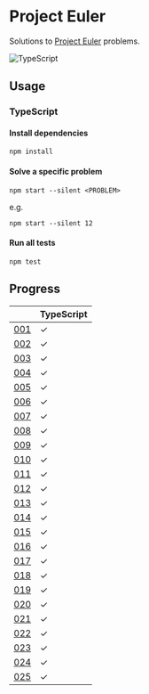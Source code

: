 # Project Euler
Solutions to [Project Euler](https://projecteuler.net) problems.

![TypeScript](https://github.com/sunilbpandey/project-euler/actions/workflows/typescript.yml/badge.svg)

## Usage
### TypeScript
#### Install dependencies
```
npm install
```

#### Solve a specific problem
```
npm start --silent <PROBLEM>
```

e.g.
```
npm start --silent 12
```

#### Run all tests
```
npm test
```

## Progress
|                | TypeScript |
| -------------- | ---------- |
| [001](src/001) | ✓          |
| [002](src/002) | ✓          |
| [003](src/003) | ✓          |
| [004](src/004) | ✓          |
| [005](src/005) | ✓          |
| [006](src/006) | ✓          |
| [007](src/007) | ✓          |
| [008](src/008) | ✓          |
| [009](src/009) | ✓          |
| [010](src/010) | ✓          |
| [011](src/011) | ✓          |
| [012](src/012) | ✓          |
| [013](src/013) | ✓          |
| [014](src/014) | ✓          |
| [015](src/015) | ✓          |
| [016](src/016) | ✓          |
| [017](src/017) | ✓          |
| [018](src/018) | ✓          |
| [019](src/019) | ✓          |
| [020](src/020) | ✓          |
| [021](src/021) | ✓          |
| [022](src/022) | ✓          |
| [023](src/023) | ✓          |
| [024](src/024) | ✓          |
| [025](src/025) | ✓          |
